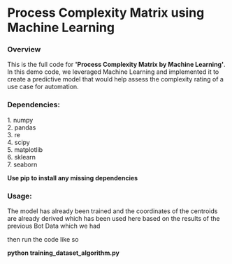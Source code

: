 <h1> Process Complexity Matrix using Machine Learning </h1>

<h3><strong> Overview </strong></h3>

<p>This is the full code for <strong>'Process Complexity Matrix by Machine Learning'</strong>. In this demo code, we leveraged Machine Learning and implemented it to create a predictive model that would help assess the complexity rating of a use case for automation. </p>

<h3><strong>Dependencies: </strong></h3>
 <p> 1. numpy <br>
  2. pandas <br>
  3. re <br>
  4. scipy <br>
  5. matplotlib <br>
  6. sklearn <br>
  7. seaborn <br>

<strong>Use pip to install any missing dependencies</strong> </p>

<h3><strong>Usage: </strong></h3>

<p>The model has already been trained and the coordinates of the centroids are already derived which has been used here based on the results of the previous Bot Data which we had

then run the code like so

<strong>python training_dataset_algorithm.py </strong> </p>

